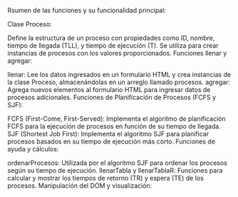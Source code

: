 Rsumen de las funciones y su funcionalidad principal:

Clase Proceso:

Define la estructura de un proceso con propiedades como ID, nombre, tiempo de llegada (TLL), y tiempo de ejecución (T).
Se utiliza para crear instancias de procesos con los valores proporcionados.
Funciones llenar y agregar:

llenar: Lee los datos ingresados en un formulario HTML y crea instancias de la clase Proceso, almacenándolas en un arreglo llamado procesos.
agregar: Agrega nuevos elementos al formulario HTML para ingresar datos de procesos adicionales.
Funciones de Planificación de Procesos (FCFS y SJF):

FCFS (First-Come, First-Served): Implementa el algoritmo de planificación FCFS para la ejecución de procesos en función de su tiempo de llegada.
SJF (Shortest Job First): Implementa el algoritmo SJF para planificar procesos basados en su tiempo de ejecución más corto.
Funciones de ayuda y cálculos:

ordenarProcesos: Utilizada por el algoritmo SJF para ordenar los procesos según su tiempo de ejecución.
llenarTabla y llenarTablaR: Funciones para calcular y mostrar los tiempos de retorno (TR) y espera (TE) de los procesos.
Manipulación del DOM y visualización:

